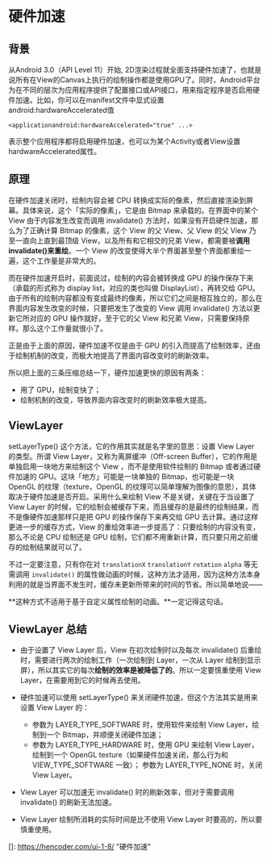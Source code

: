 # 硬件加速

## 背景
从Android 3.0（API Level 11）开始, 2D渲染过程就全面支持硬件加速了，也就是说所有在View的Canvas上执行的绘制操作都是使用GPU了。同时，Android平台为在不同的层次为应用程序提供了配置接口或API接口，用来指定程序是否启用硬件加速。比如，你可以在manifest文件中显式设置android:hardwareAccelerated值

```
<applicationandroid:hardwareAccelerated="true" ...>
```

表示整个应用程序都将启用硬件加速，也可以为某个Activity或者View设置hardwareAccelerated属性。

## 原理

在硬件加速关闭时，绘制内容会被 CPU 转换成实际的像素，然后直接渲染到屏幕。具体来说，这个「实际的像素」，它是由 Bitmap 来承载的。在界面中的某个 View 由于内容发生改变而调用  invalidate() 方法时，如果没有开启硬件加速，那么为了正确计算 Bitmap 的像素，这个 View 的父 View、父 View 的父 View 乃至一直向上直到最顶级 View，以及所有和它相交的兄弟 View，都需要被**调用  invalidate()来重绘**。一个 View 的改变使得大半个界面甚至整个界面都重绘一遍，这个工作量是非常大的。

而在硬件加速开启时，前面说过，绘制的内容会被转换成 GPU 的操作保存下来（承载的形式称为 display list，对应的类也叫做 DisplayList），再转交给 GPU。由于所有的绘制内容都没有变成最终的像素，所以它们之间是相互独立的，那么在界面内容发生改变的时候，只要把发生了改变的 View 调用 invalidate() 方法以更新它所对应的 GPU 操作就好，至于它的父 View 和兄弟 View，只需要保持原样。那么这个工作量就很小了。

正是由于上面的原因，硬件加速不仅是由于 GPU 的引入而提高了绘制效率，还由于绘制机制的改变，而极大地提高了界面内容改变时的刷新效率。

所以把上面的三条压缩总结一下，硬件加速更快的原因有两条：
- 用了 GPU，绘制变快了；
- 绘制机制的改变，导致界面内容改变时的刷新效率极大提高。

## ViewLayer

setLayerType() 这个方法，它的作用其实就是名字里的意思：设置 View Layer 的类型。所谓 View Layer，又称为离屏缓冲（Off-screen Buffer），它的作用是单独启用一块地方来绘制这个 View ，而不是使用软件绘制的 Bitmap 或者通过硬件加速的 GPU。这块「地方」可能是一块单独的 Bitmap，也可能是一块 OpenGL 的纹理（texture，OpenGL 的纹理可以简单理解为图像的意思），具体取决于硬件加速是否开启。采用什么来绘制 View 不是关键，关键在于当设置了 View Layer 的时候，它的绘制会被缓存下来，而且缓存的是最终的绘制结果，而不是像硬件加速那样只是把 GPU 的操作保存下来再交给 GPU 去计算。通过这样更进一步的缓存方式，View 的重绘效率进一步提高了：只要绘制的内容没有变，那么不论是 CPU 绘制还是 GPU 绘制，它们都不用重新计算，而只要只用之前缓存的绘制结果就可以了。

不过一定要注意，只有你在对 `translationX` `translationY` `rotation` `alpha` 等无需调用 `invalidate()` 的属性做动画的时候，这种方法才适用，因为这种方法本身利用的就是当界面不发生时，缓存未更新所带来的时间的节省。所以简单地说——

**这种方式不适用于基于自定义属性绘制的动画。**一定记得这句话。

## ViewLayer 总结

- 由于设置了 View Layer 后，View 在初次绘制时以及每次 invalidate() 后重绘时，需要进行两次的绘制工作（一次绘制到 Layer，一次从 Layer 绘制到显示屏），所以其实它的每次**绘制的效率是被降低了的**。所以一定要慎重使用 View Layer，在需要用到它的时候再去使用。

- 硬件加速可以使用 setLayerType() 来关闭硬件加速，但这个方法其实是用来设置 View Layer 的：
	* 参数为 LAYER_TYPE_SOFTWARE 时，使用软件来绘制 View Layer，绘制到一个 Bitmap，并顺便关闭硬件加速；
	* 参数为 LAYER_TYPE_HARDWARE 时，使用 GPU 来绘制 View Layer，绘制到一个 OpenGL texture（如果硬件加速关闭，那么行为和 VIEW_TYPE_SOFTWARE 一致）；
参数为 LAYER_TYPE_NONE 时，关闭 View Layer。
- View Layer 可以加速无 invalidate() 时的刷新效率，但对于需要调用 invalidate() 的刷新无法加速。
- View Layer 绘制所消耗的实际时间是比不使用 View Layer 时要高的，所以要慎重使用。

[]: https://hencoder.com/ui-1-8/	"硬件加速"


